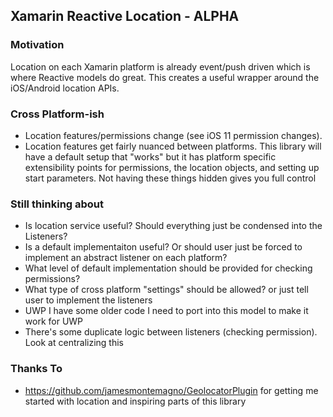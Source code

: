 ## Xamarin Reactive Location - ALPHA


### Motivation

Location on each Xamarin platform is already event/push driven which is where Reactive models do great. This creates
a useful wrapper around the iOS/Android location APIs.


### Cross Platform-ish
- Location features/permissions change (see iOS 11 permission changes).
- Location features get fairly nuanced between platforms. This library will have a default setup that "works" 
but it has platform specific extensibility points for permissions, the location objects, and setting up start parameters.
Not having these things hidden gives you full control


### Still thinking about
- Is location service useful? Should everything just be condensed into the Listeners?
- Is a default implementaiton useful? Or should user just be forced to implement an abstract listener on each platform?
- What level of default implementation should be provided for checking permissions?
- What type of cross platform "settings" should be allowed? or just tell user to implement the listeners
- UWP I have some older code I need to port into this model to make it work for UWP
- There's some duplicate logic between listeners (checking permission). Look at centralizing this


### Thanks To
- https://github.com/jamesmontemagno/GeolocatorPlugin  for getting me started with location and inspiring parts of this library
